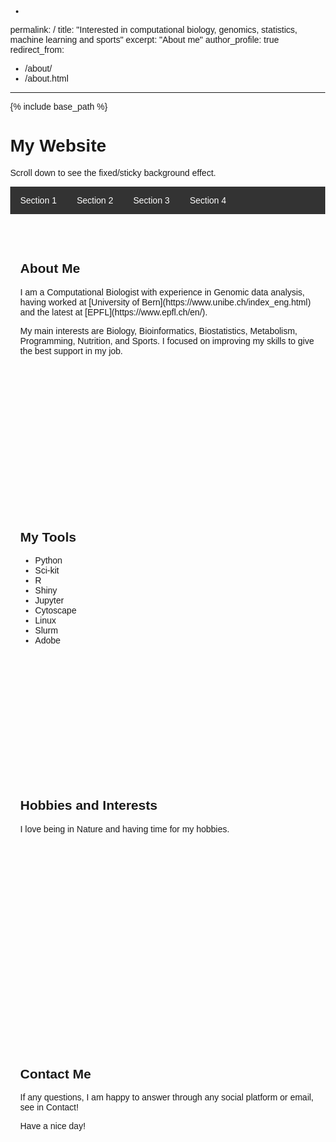 -
permalink: /
title: "Interested in computational biology, genomics, statistics, machine learning and sports"
excerpt: "About me"
author_profile: true
redirect_from: 
  - /about/
  - /about.html
---

{% include base_path %}



<!DOCTYPE html>
<html>
<head>
  <style>
    body {
      margin: 0;
      font-family: Arial, Helvetica, sans-serif;
    }

    .header {
      text-align: center;
      padding: 32px;
    }

    .menu {
      overflow: hidden;
      background-color: #333;
    }

    .menu a {
      float: left;
      display: block;
      color: white;
      text-align: center;
      padding: 14px 16px;
      text-decoration: none;
    }

    .menu a:hover {
      background-color: #111;
    }

    .main {
      padding: 16px;
      margin-top: 30px;
      height: 1500px; /* Used in this example to enable scrolling */
    }

    .section {
      height: 400px;
      width: 100%;
    }

    .section1 {
      background-image: url('https://picsum.photos/200/300');
      background-attachment: fixed;
      background-position: center;
      background-repeat: no-repeat;
      background-size: cover;
    }

    .section2 {
      background-image: url('https://picsum.photos/200/300');
      background-attachment: fixed;
      background-position:center ;
      background-repeat:no-repeat ;
      background-size :cover ;
    }

    .section3 {
      background-image:url('https://picsum.photos/200/300') ;
      background-attachment :fixed ;
      background-position:center ;
      background-repeat:no-repeat ;
      background-size :cover ;
    }

    .section4 {
      background-image:url('https://picsum.photos/200/300') ;
      background-attachment :fixed ;
      background-position:center ;
      background-repeat:no-repeat ;
      background-size :cover ;
    }
  </style>
</head>
<body>

<div class="header">
  <h1>My Website</h1>
  <p>Scroll down to see the fixed/sticky background effect.</p>
</div>

<div class="menu">
  <a href="#section1">Section 1</a>
  <a href="#section2">Section 2</a>
  <a href="#section3">Section 3</a>
  <a href="#section4">Section 4</a>
</div>

<div class="main">
  <div id="section1" class="section section1">
    <h2>About Me</h2>
    <p>I am a Computational Biologist with experience in Genomic data analysis, having worked at [University of Bern](https://www.unibe.ch/index_eng.html) and the latest at [EPFL](https://www.epfl.ch/en/).</p>
    <p>My main interests are Biology, Bioinformatics, Biostatistics, Metabolism, Programming, Nutrition, and Sports. I focused on improving my skills to give the best support in my job.</p>
  </div>
  
  <div id="section2" class="section section2">
    <h2>My Tools</h2>
    <ul>
        <li>Python</li>
        <li>Sci-kit</li>
        <li>R</li>
        <li>Shiny</li>
        <li>Jupyter</li>
        <li>Cytoscape</li>
        <li>Linux</li>
        <li>Slurm</li>
        <li>Adobe</li>
     </ul>
   </div>

   <div id="section3" class="section section3">
     <h2>Hobbies and Interests</h2>
     <p>I love being in Nature and having time for my hobbies.</p>
   </div>

   <div id="section4" class="section section4">
     <h2>Contact Me</h2>
     <p>If any questions, I am happy to answer through any social platform or email, see in Contact!</p>
     <p>Have a nice day!</p>
   </div>

</div>

</body>
</html>
